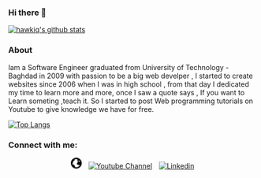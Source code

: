### Hi there 👋

[![hawkiq's github stats](https://hawkiq-stats.vercel.app/api?username=hawkiq&count_private=true&show_icons=true&theme=php)](https://github.com/hawkiq)

### About
Iam a Software Engineer graduated from University of Technology - Baghdad in 2009 with passion to be a big web develper , I started to create websites since 2006 when I was in high school , from that day I dedicated my time to learn more and more, once I saw a quote says , If you want to Learn someting ,teach it. So I started to post Web programming tutorials on Youtube to give knowledge we have for free.

[![Top Langs](https://hawkiq-stats.vercel.app/api/top-langs/?username=hawkiq&layout=compact)](https://github.com/hawkiq)


### Connect with me:


<p align="center">
<a href="https://osama.app"><img src="https://raw.githubusercontent.com/iconic/open-iconic/master/svg/globe.svg" alt="Official Website" width="22px" style="padding:0 5px 0 5px"></a>
<a href="https://www.youtube.com/IQTECH/"><img src="https://cdn.jsdelivr.net/npm/simple-icons@v3/icons/youtube.svg" alt="Youtube Channel" width="22px" style="padding:0 5px 0 5px"></a>
<a href="https://www.linkedin.com/in/osamahhasan/"><img src="https://cdn.jsdelivr.net/npm/simple-icons@v3/icons/linkedin.svg" alt="Linkedin" width="22px" style="padding:0 5px 0 5px"></a>
</p>


<!--
**hawkiq/hawkiq** is a ✨ _special_ ✨ repository because its `README.md` (this file) appears on your GitHub profile.

Here are some ideas to get you started:

- 🔭 I’m currently working on ...
- 🌱 I’m currently learning ...
- 👯 I’m looking to collaborate on ...
- 🤔 I’m looking for help with ...
- 💬 Ask me about ...
- 📫 How to reach me: ...
- 😄 Pronouns: ...
- ⚡ Fun fact: ...
-->
